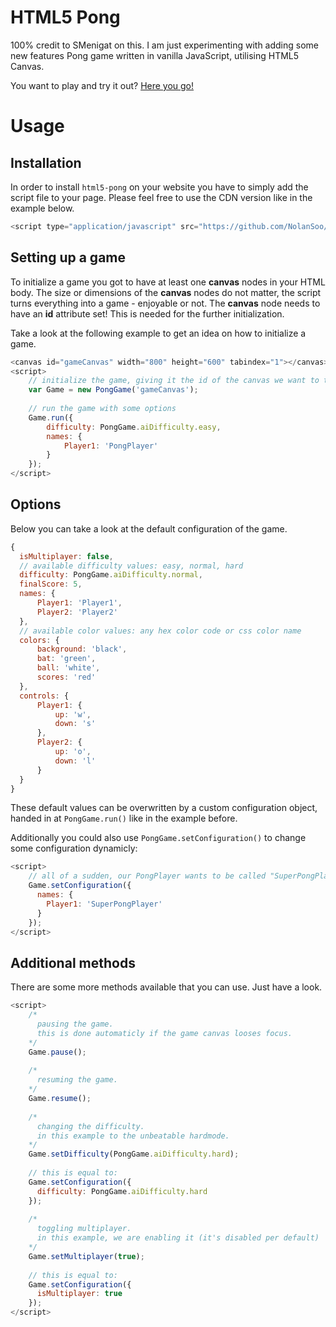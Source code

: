 # HTML5 Pong
100% credit to SMenigat on this. I am just experimenting with adding some new features
Pong game written in vanilla JavaScript, utilising HTML5 Canvas. 

You want to play and try it out? [Here you go!](https://nolansoo.github.io/html5-pong/)

# Usage
## Installation
In order to install `html5-pong` on your website you have to simply add the script file to your page. Please feel free to use the CDN version like in the example below.

```JavaScript
<script type="application/javascript" src="https://github.com/NolanSoo/html5-pong/master/pong.js" />
```

## Setting up a game
To initialize a game you got to have at least one **canvas** nodes in your HTML body. The size or dimensions of the **canvas** nodes do not matter, the script turns everything into a game - enjoyable or not. The **canvas** node needs to have an **id** attribute set! This is needed for the further initialization.

Take a look at the following example to get an idea on how to initialize a game.

```JavaScript
<canvas id="gameCanvas" width="800" height="600" tabindex="1"></canvas>
<script>
    // initialize the game, giving it the id of the canvas we want to transform
    var Game = new PongGame('gameCanvas');
    
    // run the game with some options
    Game.run({
        difficulty: PongGame.aiDifficulty.easy,
        names: {
            Player1: 'PongPlayer'
        }
    });
</script>
```

## Options
Below you can take a look at the default configuration of the game.

```JavaScript
{
  isMultiplayer: false,
  // available difficulty values: easy, normal, hard
  difficulty: PongGame.aiDifficulty.normal, 
  finalScore: 5,
  names: {
      Player1: 'Player1',  
      Player2: 'Player2'  
  },
  // available color values: any hex color code or css color name
  colors: {
      background: 'black',
      bat: 'green',
      ball: 'white',
      scores: 'red'
  },
  controls: {
      Player1: {
          up: 'w',
          down: 's'
      },
      Player2: {
          up: 'o',
          down: 'l'
      }
  }
}
```

These default values can be overwritten by a custom configuration object, handed in at `PongGame.run()` like in the example before. 

Additionally you could also use `PongGame.setConfiguration()` to change some configuration dynamicly:

```JavaScript
<script>
    // all of a sudden, our PongPlayer wants to be called "SuperPongPlayer"
    Game.setConfiguration({
      names: {
        Player1: 'SuperPongPlayer'
      }
    });
</script>
```

## Additional methods
There are some more methods available that you can use. Just have a look.

```JavaScript
<script>
    /*
      pausing the game. 
      this is done automaticly if the game canvas looses focus.
    */
    Game.pause();
    
    /*
      resuming the game.
    */
    Game.resume();
    
    /*
      changing the difficulty. 
      in this example to the unbeatable hardmode.
    */
    Game.setDifficulty(PongGame.aiDifficulty.hard);
    
    // this is equal to:
    Game.setConfiguration({
      difficulty: PongGame.aiDifficulty.hard
    });
    
    /*
      toggling multiplayer. 
      in this example, we are enabling it (it's disabled per default)
    */
    Game.setMultiplayer(true);
    
    // this is equal to:
    Game.setConfiguration({
      isMultiplayer: true
    });
</script>
```
